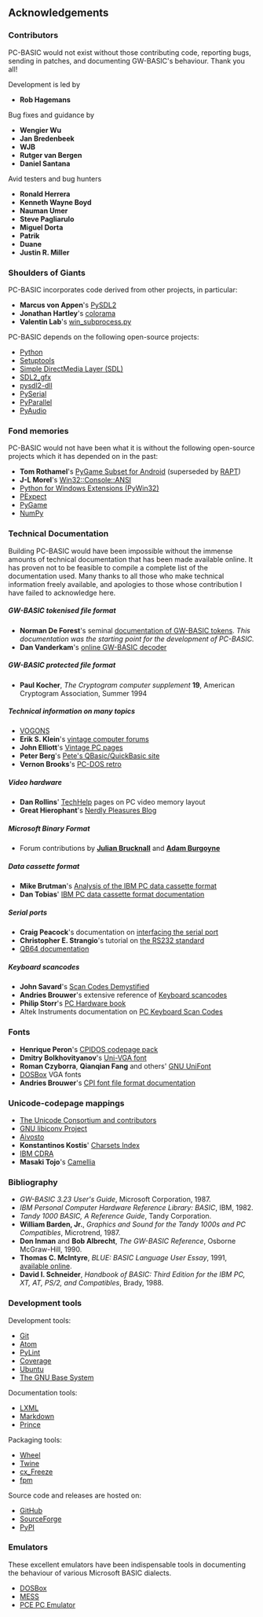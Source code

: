 ## Acknowledgements

### Contributors

PC-BASIC would not exist without those contributing code, reporting bugs,
sending in patches, and documenting GW-BASIC's behaviour. Thank you all!

Development is led by

- **Rob Hagemans**

Bug fixes and guidance by

- **Wengier Wu**
- **Jan Bredenbeek**
- **WJB**
- **Rutger van Bergen**
- **Daniel Santana**

Avid testers and bug hunters

- **Ronald Herrera**
- **Kenneth Wayne Boyd**
- **Nauman Umer**
- **Steve Pagliarulo**
- **Miguel Dorta**
- **Patrik**
- **Duane**
- **Justin R. Miller**


### Shoulders of Giants

PC-BASIC incorporates code derived from other projects, in particular:

  * **Marcus von Appen**'s [PySDL2](https://pysdl2.readthedocs.org/en/latest/)
  * **Jonathan Hartley**'s [colorama](https://github.com/tartley/colorama)
  * **Valentin Lab**'s [win_subprocess.py](https://gist.github.com/vaab/2ad7051fc193167f15f85ef573e54eb9)

PC-BASIC depends on the following open-source projects:

  * [Python](http://www.python.org)
  * [Setuptools](https://pypi.python.org/pypi/setuptools)
  * [Simple DirectMedia Layer (SDL)](http://www.libsdl.org)
  * [SDL2_gfx](http://www.ferzkopp.net/wordpress/2016/01/02/sdl_gfx-sdl2_gfx/)
  * [pysdl2-dll](https://github.com/a-hurst/pysdl2-dll)
  * [PySerial](https://github.com/pyserial/pyserial)
  * [PyParallel](https://github.com/pyserial/pyparallel)
  * [PyAudio](http://people.csail.mit.edu/hubert/pyaudio/)


### Fond memories

PC-BASIC would not have been what it is without the following open-source projects
which it has depended on in the past:

  * **Tom Rothamel**'s [PyGame Subset for Android](https://web.archive.org/web/20150712040220/http://pygame.renpy.org/) (superseded by [RAPT](http://www.renpy.org/doc/html/android.html))
  * **J-L Morel**'s [Win32::Console::ANSI](http://search.cpan.org/~jlmorel/Win32-Console-ANSI-1.11/lib/Win32/Console/ANSI.pm)
  * [Python for Windows Extensions (PyWin32)](https://sourceforge.net/projects/pywin32/)
  * [PExpect](http://pexpect.readthedocs.org/en/latest/)
  * [PyGame](http://www.pygame.org)
  * [NumPy](http://www.numpy.org)


### Technical Documentation

Building PC-BASIC would have been impossible without the immense amounts of
technical documentation that has been made available online. It has proven not
to be feasible to compile a complete list of the documentation used. Many
thanks to all those who make technical information freely available, and
apologies to those whose contribution I have failed to acknowledge here.

##### GW-BASIC tokenised file format

  * **Norman De Forest**'s seminal [documentation of GW-BASIC tokens](http://www.chebucto.ns.ca/~af380/GW-BASIC-tokens.html).
    _This documentation was the starting point for the development of PC-BASIC._
  * **Dan Vanderkam**'s [online GW-BASIC decoder](http://www.danvk.org/wp/2008-02-03/reading-old-gw-basic-programs/)

##### GW-BASIC protected file format

  * **Paul Kocher**, _The Cryptogram computer supplement_ **19**, American Cryptogram Association, Summer 1994

##### Technical information on many topics

  * [VOGONS](http://www.vogons.org/)
  * **Erik S. Klein**'s [vintage computer forums](http://www.vintage-computer.com)
  * **John Elliott**'s [Vintage PC pages](http://www.seasip.info/VintagePC/)
  * **Peter Berg**'s [Pete's QBasic/QuickBasic site](http://www.petesqbsite.com/)
  * **Vernon Brooks**'s [PC-DOS retro](https://sites.google.com/site/pcdosretro/)

##### Video hardware

  * **Dan Rollins**' [TechHelp](http://webpages.charter.net/danrollins/techhelp/0089.HTM) pages on PC video memory layout
  * **Great Hierophant**'s [Nerdly Pleasures Blog](http://nerdlypleasures.blogspot.com)

##### Microsoft Binary Format

  * Forum contributions by **[Julian Brucknall](http://www.boyet.com/Articles/MBFSinglePrecision.html)** and **[Adam Burgoyne](http://www.experts-exchange.com/Programming/Languages/Pascal/Delphi/Q_20245266.html)**

##### Data cassette format

  * **Mike Brutman**'s [Analysis of the IBM PC data cassette format](http://www.brutman.com/Cassette_Waveforms/Cassette_Waveforms.html)
  * **Dan Tobias**' [IBM PC data cassette format documentation](http://fileformats.archiveteam.org/wiki/IBM_PC_data_cassette)

##### Serial ports

  * **Craig Peacock**'s documentation on [interfacing the serial port](http://retired.beyondlogic.org/serial/serial.htm)
  * **Christopher E. Strangio**'s tutorial on [the RS232 standard](http://www.camiresearch.com/Data_Com_Basics/RS232_standard.html)
  * [QB64 documentation](http://www.qb64.net/wiki/index.php/Port_Access_Libraries#Serial_Communication_Registers)

##### Keyboard scancodes

  * **John Savard**'s [Scan Codes Demystified](http://www.quadibloc.com/comp/scan.htm)
  * **Andries Brouwer**'s extensive reference of [Keyboard scancodes](https://www.win.tue.nl/~aeb/linux/kbd/scancodes.html)
  * **Philip Storr**'s [PC Hardware book](http://www.philipstorr.id.au/pcbook/book3/scancode.htm)
  * Altek Instruments documentation on [PC Keyboard Scan Codes](http://www.barcodeman.co.uk/altek/mule/scandoc.php)

### Fonts

  * **Henrique Peron**'s [CPIDOS codepage pack](http://www.freedos.org/software/?prog=cpidos)
  * **Dmitry Bolkhovityanov**'s [Uni-VGA font](http://www.inp.nsk.su/~bolkhov/files/fonts/univga/)
  * **Roman Czyborra**, **Qianqian Fang** and others' [GNU UniFont](https://savannah.gnu.org/projects/unifont)
  * [DOSBox](http://www.dosbox.com) VGA fonts
  * **Andries Brouwer**'s [CPI font file format documentation](http://www.win.tue.nl/~aeb/linux/kbd/font-formats-3.html)

### Unicode-codepage mappings

  * [The Unicode Consortium and contributors](http://www.unicode.org/Public/MAPPINGS/VENDORS)
  * [GNU libiconv Project](https://www.gnu.org/software/libiconv/)
  * [Aivosto](http://www.aivosto.com/vbtips/charsets-codepages.html)
  * **Konstantinos Kostis**' [Charsets Index](http://www.kostis.net/charsets/)
  * [IBM CDRA](http://www-01.ibm.com/software/globalization/cdra/)
  * **Masaki Tojo**'s [Camellia](https://github.com/mtojo/camellia)

### Bibliography

  * _GW-BASIC 3.23 User's Guide_, Microsoft Corporation, 1987.
  * _IBM Personal Computer Hardware Reference Library: BASIC_, IBM, 1982.
  * _Tandy 1000 BASIC, A Reference Guide_, Tandy Corporation.
  * **William Barden, Jr.**, _Graphics and Sound for the Tandy 1000s and PC Compatibles_, Microtrend, 1987.
  * **Don Inman** and **Bob Albrecht**, _The GW-BASIC Reference_, Osborne McGraw-Hill, 1990.
  * **Thomas C. McIntyre**, _BLUE: BASIC Language User Essay_, 1991, [available online](https://web.archive.org/web/20060410121551/http://scottserver.net/basically/geewhiz.html).
  * **David I. Schneider**, _Handbook of BASIC: Third Edition for the IBM PC, XT, AT, PS/2, and Compatibles_, Brady, 1988.


### Development tools

Development tools:

  * [Git](https://git-scm.com/)
  * [Atom](https://atom.io/)
  * [PyLint](https://pypi.python.org/pypi/pylint/1.7.6)
  * [Coverage](https://pypi.python.org/pypi/coverage)
  * [Ubuntu](http://www.ubuntu.com/)
  * [The GNU Base System](http://www.gnu.org/)

Documentation tools:

  * [LXML](http://lxml.de)
  * [Markdown](https://pypi.python.org/pypi/Markdown)
  * [Prince](https://www.princexml.com/download/)

Packaging tools:

  * [Wheel](https://pypi.python.org/pypi/wheel)
  * [Twine](https://pypi.python.org/pypi/twine)
  * [cx_Freeze](https://anthony-tuininga.github.io/cx_Freeze/)
  * [fpm](https://github.com/jordansissel/fpm)

Source code and releases are hosted on:

  * [GitHub](https://github.com/)
  * [SourceForge](https://sourceforge.net/)
  * [PyPI](https://pypi.org/project/pcbasic/)


### Emulators

These excellent emulators have been indispensable tools in documenting the
behaviour of various Microsoft BASIC dialects.

  * [DOSBox](http://www.dosbox.com)
  * [MESS](http://www.mess.org)
  * [PCE PC Emulator](http://www.hampa.ch/pce/)

